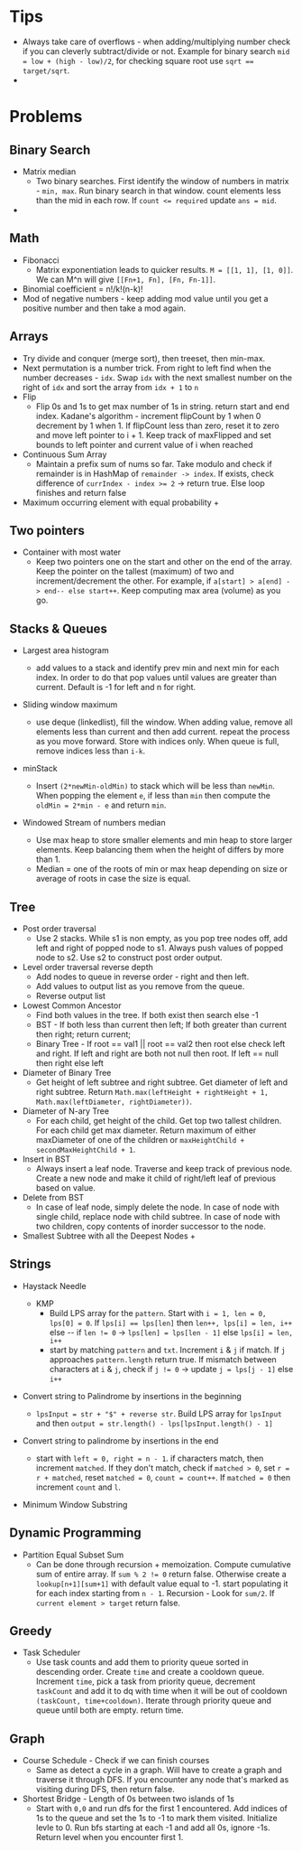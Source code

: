 # Tips
- Always take care of overflows - when adding/multiplying number check if you can cleverly subtract/divide or not. Example for binary search `mid = low + (high - low)/2`, for checking square root use `sqrt == target/sqrt`.
- 

# Problems
## Binary Search
- Matrix median
	+ Two binary searches. First identify the window of numbers in matrix - `min, max`. Run binary search in that window. count elements less than the mid in each row. If `count <= required` update `ans = mid`.
- 

## Math
- Fibonacci
	+ Matrix exponentiation leads to quicker results. `M = [[1, 1], [1, 0]]`. We can M^n will give `[[Fn+1, Fn], [Fn, Fn-1]]`.
- Binomial coefficient = n!/k!(n-k)!
- Mod of negative numbers - keep adding mod value until you get a positive number and then take a mod again.


## Arrays
- Try divide and conquer (merge sort), then treeset, then min-max.
- Next permutation is a number trick. From right to left find when the number decreases - `idx`. Swap `idx` with the next smallest number on the right of `idx` and sort the array from `idx + 1` to `n`
- Flip
	+ Flip 0s and 1s to get max number of 1s in string. return start and end index. Kadane's algorithm - increment flipCount by 1 when 0 decrement by 1 when 1. If flipCount less than zero, reset it to zero and move left pointer to i + 1. Keep track of maxFlipped and set bounds to left pointer and current value of i when reached
- Continuous Sum Array
	+ Maintain a prefix sum of nums so far. Take modulo and check if remainder is in HashMap of `remainder -> index`. If exists, check difference of `currIndex - index >= 2` -> return true. Else loop finishes and return false
-  Maximum occurring element with equal probability
	+  

## Two pointers
- Container with most water
	+ Keep two pointers one on the start and other on the end of the array. Keep the pointer on the tallest (maximum) of two and increment/decrement the other. For example, if `a[start] > a[end] -> end-- else start++`. Keep computing max area (volume) as you go.

## Stacks & Queues
- Largest area histogram 
	+ add values to a stack and identify prev min and next min for each index. In order to do that pop values until values are greater than current. Default is -1 for left and n for right.

- Sliding window maximum 
	+ use deque (linkedlist), fill the window. When adding value, remove all elements less than current and then add current. repeat the process as you move forward. Store with indices only. When queue is full, remove indices less than `i-k`.

- minStack
	+ Insert `(2*newMin-oldMin)` to stack which will be less than `newMin`. When popping the element `e`, if less than `min` then compute the `oldMin = 2*min - e` and return `min`.

- Windowed Stream of numbers median
	+ Use max heap to store smaller elements and min heap to store larger elements. Keep balancing them when the height of differs by more than 1.
	+ Median = one of the roots of min or max heap depending on size or average of roots in case the size is equal.


## Tree
- Post order traversal
	+ Use 2 stacks. While s1 is non empty, as you pop tree nodes off, add left and right of popped node to s1. Always push values of popped node to s2. Use s2 to construct post order output.
- Level order traversal reverse depth
	+ Add nodes to queue in reverse order - right and then left.
	+ Add values to output list as you remove from the queue.
	+ Reverse output list
- Lowest Common Ancestor
	+ Find both values in the tree. If both exist then search else -1
	+ BST - If both less than current then left; If both greater than current then right; return current;
	+ Binary Tree - If root == val1 || root == val2 then root else check left and right. If left and right are both not null then root. If left == null then right else left
- Diameter of Binary Tree
	+ Get height of left subtree and right subtree. Get diameter of left and right subtree. Return `Math.max(leftHeight + rightHeight + 1, Math.max(leftDiameter, rightDiameter))`.
- Diameter of N-ary Tree
	+ For each child, get height of the child. Get top two tallest children. For each child get max diameter. Return maximum of either maxDiameter of one of the children or `maxHeightChild + secondMaxHeightChild + 1`.
- Insert in BST
	+ Always insert a leaf node. Traverse and keep track of previous node. Create a new node and make it child of right/left leaf of previous based on value.
- Delete from BST
	+ In case of leaf node, simply delete the node. In case of node with single child, replace node with child subtree. In case of node with two children, copy contents of inorder successor to the node.
- Smallest Subtree with all the Deepest Nodes
	+ 

## Strings
- Haystack Needle
	+ KMP
		* Build LPS array for the `pattern`. Start with `i = 1, len = 0, lps[0] = 0`. If `lps[i] == lps[len]` then `len++, lps[i] = len, i++` else -- if `len != 0` -> `lps[len] = lps[len - 1]` else `lps[i] = len, i++`
		* start by matching `pattern` and `txt`. Increment `i` & `j` if match. If `j` approaches `pattern.length` return true. If mismatch between characters at `i` & `j`, check if `j != 0` -> update `j = lps[j - 1]` else `i++`

- Convert string to Palindrome by insertions in the beginning
	+ `lpsInput = str + "$" + reverse str`. Build LPS array for `lpsInput` and then `output = str.length() - lps[lpsInput.length() - 1]`

- Convert string to palindrome by insertions in the end
	+ start with `left = 0, right = n - 1`. if characters match, then increment `matched`. If they don't match, check if `matched > 0`, set `r = r + matched`, reset `matched = 0`, `count = count++`. If `matched = 0` then increment `count` and `l`.

- Minimum Window Substring
	

## Dynamic Programming
- Partition Equal Subset Sum
	+ Can be done through recursion + memoization. Compute cumulative sum of entire array. If `sum % 2 != 0` return false. Otherwise create a `lookup[n+1][sum+1]` with default value equal to -1. start populating it for each index starting from `n - 1`. Recursion - Look for `sum/2`. If `current element > target` return false.

## Greedy
- Task Scheduler
	+ Use task counts and add them to priority queue sorted in descending order. Create `time` and create a cooldown queue. Increment `time`, pick a task from priority queue, decrement `taskCount` and add it to dq with time when it will be out of cooldown `(taskCount, time+cooldown)`. Iterate through priority queue and queue until both are empty. return time. 

## Graph
- Course Schedule - Check if we can finish courses
	+ Same as detect a cycle in a graph. Will have to create a graph and traverse it through DFS. If you encounter any node that's marked as visiting during DFS, then return false.
- Shortest Bridge - Length of 0s between two islands of 1s
	+ Start with `0,0` and run dfs for the first 1 encountered. Add indices of 1s to the queue and set the 1s to -1 to mark them visited. Initialize levle to 0. Run bfs starting at each -1 and add all 0s, ignore -1s. Return level when you encounter first 1.
